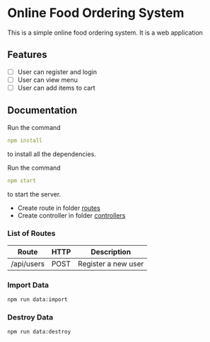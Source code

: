 # Online Food Ordering System

This is a simple online food ordering system. It is a web application

## Features

-   [ ] User can register and login
-   [ ] User can view menu
-   [ ] User can add items to cart

## Documentation

Run the command

```yaml
npm install
```

to install all the dependencies.

Run the command

```yaml
npm start
```

to start the server.

-   Create route in folder [routes](routes)
-   Create controller in folder [controllers](controllers)

### List of Routes

| Route      | HTTP | Description         |
| ---------- | ---- | ------------------- |
| /api/users | POST | Register a new user |

### Import Data

```
npm run data:import
```

### Destroy Data

```
npm run data:destroy
```
